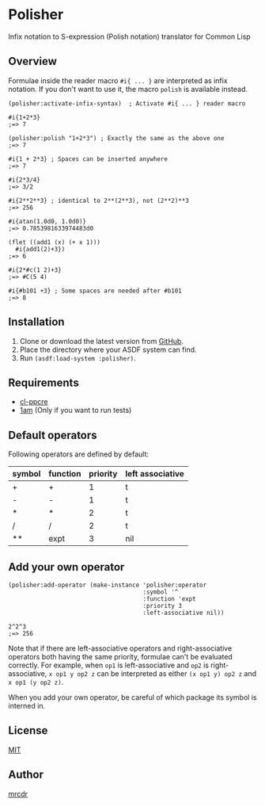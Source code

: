 # Polisher
Infix notation to S-expression (Polish notation) translator for Common Lisp

## Overview
Formulae inside the reader macro `#i{ ... }` are interpreted as infix notation.
If you don't want to use it, the macro `polish` is available instead.

```common-lisp
(polisher:activate-infix-syntax)  ; Activate #i{ ... } reader macro

#i{1+2*3}
;=> 7

(polisher:polish "1+2*3") ; Exactly the same as the above one
;=> 7

#i{1 + 2*3} ; Spaces can be inserted anywhere
;=> 7

#i{2*3/4}
;=> 3/2

#i{2**2**3} ; identical to 2**(2**3), not (2**2)**3
;=> 256

#i{atan(1.0d0, 1.0d0)}
;=> 0.7853981633974483d0

(flet ((add1 (x) (+ x 1)))
  #i{add1(2)+3})
;=> 6

#i{2*#c(1 2)+3}
;=> #C(5 4)

#i{#b101 +3} ; Some spaces are needed after #b101
;=> 8
```

## Installation
1. Clone or download the latest version from [GitHub](https://github.com/mrcdr/polisher).
2. Place the directory where your ASDF system can find.
3. Run `(asdf:load-system :polisher)`.

## Requirements
- [cl-ppcre](https://edicl.github.io/cl-ppcre/)
- [1am](https://github.com/lmj/1am) (Only if you want to run tests)


## Default operators
Following operators are defined by default:

| symbol | function | priority | left associative |
|--------|----------|----------|------------------|
| +      | +        | 1        | t                |
| -      | -        | 1        | t                |
| \*     | \*       | 2        | t                |
| /      | /        | 2        | t                |
| \*\*   | expt     | 3        | nil              |

## Add your own operator

```common-lisp
(polisher:add-operator (make-instance 'polisher:operator
                                      :symbol '^
                                      :function 'expt
                                      :priority 3
                                      :left-associative nil))

2^2^3
;=> 256
```

Note that if there are left-associative operators and right-associative operators
both having the same priority, formulae can't be evaluated correctly.
For example, when `op1` is left-associative and `op2` is right-associative,
`x op1 y op2 z` can be interpreted as either `(x op1 y) op2 z` and
`x op1 (y op2 z)`.

When you add your own operator, be careful of which package
its symbol is interned in.

## License
[MIT](https://github.com/mrcdr/polisher/blob/master/LICENSE)

## Author
[mrcdr](https://github.com/mrcdr)
